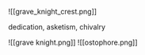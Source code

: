 ![[grave_knight_crest.png]]

dedication, asketism, chivalry

![[grave knight.png]]
![[ostophore.png]]